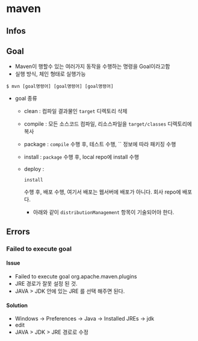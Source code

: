 # maven

## Infos

## Goal

- Maven이 행할수 있는 여러가지 동작을 수행하는 명령을 Goal이라고함
- 실행 방식, 체인 형태로 실행가능

```
$ mvn [goal명령어] [goal명령어] [goal명령어] 
```

- goal 종류

  - clean : 컴파일 결과물인 `target` 디렉토리 삭제

  - compile : 모든 소스코드 컴파일, 리소스파일을 `target/classes` 디렉토리에 복사

  - package : `compile` 수행 후, 테스트 수행, `` 정보에 따라 패키징 수행

  - install : `package` 수행 후, local repo에 install 수행

  - deploy :

    ```
    install
    ```

    수행 후, 배포 수행, 여기서 배포는 웹서버에 배포가 아니다. 회사 repo에 배포다.

    - 아래와 같이 `distributionManagement` 항목이 기술되어야 한다.









## Errors

###  Failed to execute goal

####  Issue

- Failed to execute goal org.apache.maven.plugins
- JRE 경로가 잘못 설정 된 것.
- JAVA > JDK 안에 있는 JRE 를 선택 해주면 된다.

#### Solution

- Windows -> Preferences -> Java -> Installed JREs -> jdk 
- edit
- JAVA > JDK > JRE 경로로 수정